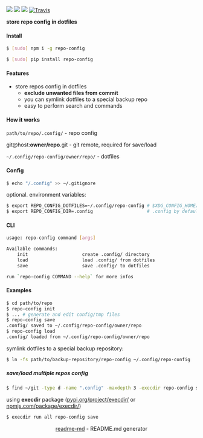 [![](https://img.shields.io/badge/OS-Unix-blue.svg?longCache=True)]()
[![](https://img.shields.io/pypi/v/repo-config.svg?maxAge=3600)](https://pypi.org/project/repo-config/)
[![](https://img.shields.io/npm/v/repo-config.svg?maxAge=3600)](https://www.npmjs.com/package/repo-config)
[![Travis](https://api.travis-ci.org/looking-for-a-job/repo-config.svg?branch=master)](https://travis-ci.org/looking-for-a-job/repo-config/)

<b>store repo config in dotfiles</b>

#### Install
```bash
$ [sudo] npm i -g repo-config
```
```bash
$ [sudo] pip install repo-config
```

#### Features
+   store repos config in dotfiles
    +   **exclude unwanted files from commit**
    +   you can symlink dotfiles to a special backup repo
    +   easy to perform search and commands

#### How it works
`path/to/repo/.config/` - repo config

git@host:**owner/repo**.git - git remote, required for save/load

`~/.config/repo-config/owner/repo/` - dotfiles

#### Config
```bash
$ echo "/.config" >> ~/.gitignore
```

optional. environment variables:
```bash
$ export REPO_CONFIG_DOTFILES=~/.config/repo-config # $XDG_CONFIG_HOME/repo-config by default
$ export REPO_CONFIG_DIR=.config                    # .config by default
```

#### CLI
```bash
usage: repo-config command [args]

Available commands:
    init                    create .config/ directory
    load                    load .config/ from dotfiles
    save                    save .config/ to dotfiles

run `repo-config COMMAND --help` for more infos
```

#### Examples
```bash
$ cd path/to/repo
$ repo-config init
$ ... # generate and edit config/tmp files
$ repo-config save
.config/ saved to ~/.config/repo-config/owner/repo
$ repo-config load
.config/ loaded from ~/.config/repo-config/owner/repo
```


symlink dotfiles to a special backup repository:

```bash
$ ln -fs path/to/backup-repository/repo-config ~/.config/repo-config
```

##### save/load multiple repos config
```bash
$ find ~/git -type d -name ".config" -maxdepth 3 -execdir repo-config save \;
```

using **execdir** package ([pypi.org/project/execdir/](https://pypi.org/project/execdir/) or [npmjs.com/package/execdir/](https://pypi.org/project/execdir/))
```bash
$ execdir run all repo-config save
```

<p align="center"><a href="https://pypi.org/project/readme-md/">readme-md</a> - README.md generator</p>